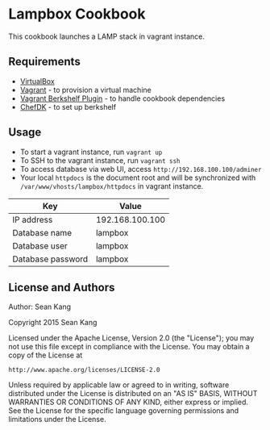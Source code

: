 Lampbox Cookbook
================
This cookbook launches a LAMP stack in vagrant instance.

Requirements
------------
* [VirtualBox](https://www.virtualbox.org/wiki/Downloads)
* [Vagrant](https://www.vagrantup.com/downloads.html) - to provision a virtual machine
* [Vagrant Berkshelf Plugin](https://github.com/berkshelf/vagrant-berkshelf) - to handle cookbook dependencies
* [ChefDK](https://downloads.chef.io/chef-dk) - to set up berkshelf

Usage
-----
* To start a vagrant instance, run `vagrant up`
* To SSH to the vagrant instance, run `vagrant ssh`
* To access database via web UI, access `http://192.168.100.100/adminer`
* Your local `httpdocs` is the document root and will be synchronized with `/var/www/vhosts/lampbox/httpdocs` in vagrant instance.

| Key               | Value           |
| ----------------- | --------------- |
| IP address        | 192.168.100.100 |
| Database name     | lampbox         |
| Database user     | lampbox         |
| Database password | lampbox         |

License and Authors
-------------------
Author: Sean Kang

Copyright 2015 Sean Kang

Licensed under the Apache License, Version 2.0 (the "License");
you may not use this file except in compliance with the License.
You may obtain a copy of the License at

    http://www.apache.org/licenses/LICENSE-2.0

Unless required by applicable law or agreed to in writing, software
distributed under the License is distributed on an "AS IS" BASIS,
WITHOUT WARRANTIES OR CONDITIONS OF ANY KIND, either express or implied.
See the License for the specific language governing permissions and
limitations under the License.
